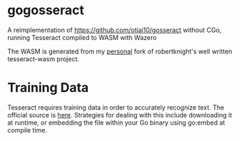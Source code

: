 # gogosseract
A reimplementation of https://github.com/otiai10/gosseract without CGo, running Tesseract compiled to WASM with Wazero

The WASM is generated from my [personal](https://github.com/Danlock/tesseract-wasm) fork of robertknight's well written tesseract-wasm project.

# Training Data

Tesseract requires training data in order to accurately recognize text. The official source is [here](https://github.com/tesseract-ocr/tessdata_fast). Strategies for dealing with this include downloading it at runtime, or embedding the file within your Go binary using go:embed at compile time.
